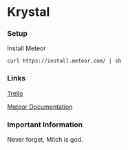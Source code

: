 # Krystal

### Setup

Install Meteor
```
curl https://install.meteor.com/ | sh
```

### Links

[Trello](https://trello.com/b/FlpuFnNq/hackathon-autocorrect-app)

[Meteor Documentation](https://docs.meteor.com/)

### Important Information

Never forget, Mitch is god.